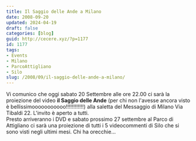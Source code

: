 ```yaml
---
title: Il Saggio delle Ande a Milano
date: 2008-09-20
updated: 2024-04-19
draft: false
categories: [blog]
guid: http://cecere.xyz/?p=1177
id: 1177
tags:
- Events
- Milano
- ParcoAttigliano
- Silo
slug: /2008/09/il-saggio-delle-ande-a-milano/
---
```


<div>
  Vi comunico che oggi sabato 20 Settembre alle ore 22.00 ci sarà la proiezione del video <strong>il Saggio delle Ande</strong> (per chi non l'avesse ancora visto è bellissimooooooooooo!!!!!!!!!!!!) alla saletta del Messaggio di Milano Via Tibaldi 22. L'invito è aperto a tutti.
</div>

<div>
  Presto arriveranno i DVD e sabato prossimo 27 settembre al Parco di Attigliano ci sarà una proiezione di tutti i 5 videocommenti di Silo che si sono visti negli ultimi mesi. Chi ha orecchie…
</div>